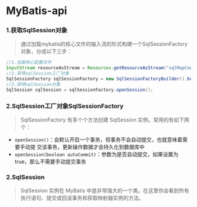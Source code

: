 

# MyBatis-api

### 1.获取SqlSession对象

> 通过加载mybatis的核心文件的输入流的形式构建一个SqlSessionFactory对象，分成以下三步：

```java
//1.加载核心配置文件
InputStream resourceAsStream = Resources.getResourceAsStream("sqlMapConfig.xml");
//2.获得sqlSession工厂对象
SqlSessionFactory sqlSessionFactory = new SqlSessionFactoryBuilder().build(resourceAsStream);
//3.获得sqlSession对象
SqlSession sqlSession = sqlSessionFactory.openSession();

```

### 2.SqlSession工厂对象SqlSessionFactory

> SqlSessionFactory 有多个个方法创建 SqlSession 实例。常用的有如下两个：

- `openSession()`：会默认开启一个事务，但事务不会自动提交，也就意味着需要手动提 交该事务，更新操作数据才会持久化到数据库中
- `openSession(boolean autoCommit)`：参数为是否自动提交，如果设置为true，那么不需要手动提交事务

### 2.SqlSession

> SqlSession 实例在 MyBatis 中是非常强大的一个类。在这里你会看到所有执行语句、提交或回滚事务和获取映射器实例的方法。

